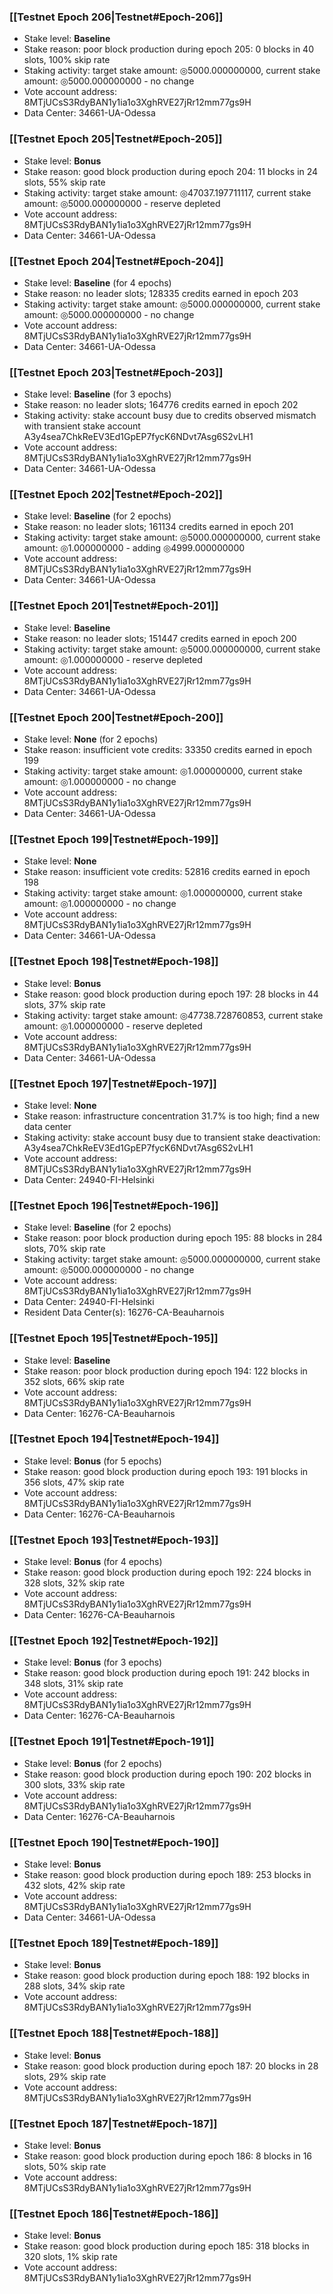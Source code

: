 ### [[Testnet Epoch 206|Testnet#Epoch-206]]
* Stake level: **Baseline**
* Stake reason: poor block production during epoch 205: 0 blocks in 40 slots, 100% skip rate
* Staking activity: target stake amount: ◎5000.000000000, current stake amount: ◎5000.000000000 - no change
* Vote account address: 8MTjUCsS3RdyBAN1y1ia1o3XghRVE27jRr12mm77gs9H
* Data Center: 34661-UA-Odessa
### [[Testnet Epoch 205|Testnet#Epoch-205]]
* Stake level: **Bonus**
* Stake reason: good block production during epoch 204: 11 blocks in 24 slots, 55% skip rate
* Staking activity: target stake amount: ◎47037.197711117, current stake amount: ◎5000.000000000 - reserve depleted
* Vote account address: 8MTjUCsS3RdyBAN1y1ia1o3XghRVE27jRr12mm77gs9H
* Data Center: 34661-UA-Odessa
### [[Testnet Epoch 204|Testnet#Epoch-204]]
* Stake level: **Baseline** (for 4 epochs)
* Stake reason: no leader slots; 128335 credits earned in epoch 203
* Staking activity: target stake amount: ◎5000.000000000, current stake amount: ◎5000.000000000 - no change
* Vote account address: 8MTjUCsS3RdyBAN1y1ia1o3XghRVE27jRr12mm77gs9H
* Data Center: 34661-UA-Odessa
### [[Testnet Epoch 203|Testnet#Epoch-203]]
* Stake level: **Baseline** (for 3 epochs)
* Stake reason: no leader slots; 164776 credits earned in epoch 202
* Staking activity: stake account busy due to credits observed mismatch with transient stake account A3y4sea7ChkReEV3Ed1GpEP7fycK6NDvt7Asg6S2vLH1
* Vote account address: 8MTjUCsS3RdyBAN1y1ia1o3XghRVE27jRr12mm77gs9H
* Data Center: 34661-UA-Odessa
### [[Testnet Epoch 202|Testnet#Epoch-202]]
* Stake level: **Baseline** (for 2 epochs)
* Stake reason: no leader slots; 161134 credits earned in epoch 201
* Staking activity: target stake amount: ◎5000.000000000, current stake amount: ◎1.000000000 - adding ◎4999.000000000
* Vote account address: 8MTjUCsS3RdyBAN1y1ia1o3XghRVE27jRr12mm77gs9H
* Data Center: 34661-UA-Odessa
### [[Testnet Epoch 201|Testnet#Epoch-201]]
* Stake level: **Baseline**
* Stake reason: no leader slots; 151447 credits earned in epoch 200
* Staking activity: target stake amount: ◎5000.000000000, current stake amount: ◎1.000000000 - reserve depleted
* Vote account address: 8MTjUCsS3RdyBAN1y1ia1o3XghRVE27jRr12mm77gs9H
* Data Center: 34661-UA-Odessa
### [[Testnet Epoch 200|Testnet#Epoch-200]]
* Stake level: **None** (for 2 epochs)
* Stake reason: insufficient vote credits: 33350 credits earned in epoch 199
* Staking activity: target stake amount: ◎1.000000000, current stake amount: ◎1.000000000 - no change
* Vote account address: 8MTjUCsS3RdyBAN1y1ia1o3XghRVE27jRr12mm77gs9H
* Data Center: 34661-UA-Odessa
### [[Testnet Epoch 199|Testnet#Epoch-199]]
* Stake level: **None**
* Stake reason: insufficient vote credits: 52816 credits earned in epoch 198
* Staking activity: target stake amount: ◎1.000000000, current stake amount: ◎1.000000000 - no change
* Vote account address: 8MTjUCsS3RdyBAN1y1ia1o3XghRVE27jRr12mm77gs9H
* Data Center: 34661-UA-Odessa
### [[Testnet Epoch 198|Testnet#Epoch-198]]
* Stake level: **Bonus**
* Stake reason: good block production during epoch 197: 28 blocks in 44 slots, 37% skip rate
* Staking activity: target stake amount: ◎47738.728760853, current stake amount: ◎1.000000000 - reserve depleted
* Vote account address: 8MTjUCsS3RdyBAN1y1ia1o3XghRVE27jRr12mm77gs9H
* Data Center: 34661-UA-Odessa
### [[Testnet Epoch 197|Testnet#Epoch-197]]
* Stake level: **None**
* Stake reason: infrastructure concentration 31.7% is too high; find a new data center
* Staking activity: stake account busy due to transient stake deactivation: A3y4sea7ChkReEV3Ed1GpEP7fycK6NDvt7Asg6S2vLH1
* Vote account address: 8MTjUCsS3RdyBAN1y1ia1o3XghRVE27jRr12mm77gs9H
* Data Center: 24940-FI-Helsinki
### [[Testnet Epoch 196|Testnet#Epoch-196]]
* Stake level: **Baseline** (for 2 epochs)
* Stake reason: poor block production during epoch 195: 88 blocks in 284 slots, 70% skip rate
* Staking activity: target stake amount: ◎5000.000000000, current stake amount: ◎5000.000000000 - no change
* Vote account address: 8MTjUCsS3RdyBAN1y1ia1o3XghRVE27jRr12mm77gs9H
* Data Center: 24940-FI-Helsinki
* Resident Data Center(s): 16276-CA-Beauharnois
### [[Testnet Epoch 195|Testnet#Epoch-195]]
* Stake level: **Baseline**
* Stake reason: poor block production during epoch 194: 122 blocks in 352 slots, 66% skip rate 
* Vote account address: 8MTjUCsS3RdyBAN1y1ia1o3XghRVE27jRr12mm77gs9H
* Data Center: 16276-CA-Beauharnois
### [[Testnet Epoch 194|Testnet#Epoch-194]]
* Stake level: **Bonus** (for 5 epochs)
* Stake reason: good block production during epoch 193: 191 blocks in 356 slots, 47% skip rate
* Vote account address: 8MTjUCsS3RdyBAN1y1ia1o3XghRVE27jRr12mm77gs9H
* Data Center: 16276-CA-Beauharnois
### [[Testnet Epoch 193|Testnet#Epoch-193]]
* Stake level: **Bonus** (for 4 epochs)
* Stake reason: good block production during epoch 192: 224 blocks in 328 slots, 32% skip rate
* Vote account address: 8MTjUCsS3RdyBAN1y1ia1o3XghRVE27jRr12mm77gs9H
* Data Center: 16276-CA-Beauharnois
### [[Testnet Epoch 192|Testnet#Epoch-192]]
* Stake level: **Bonus** (for 3 epochs)
* Stake reason: good block production during epoch 191: 242 blocks in 348 slots, 31% skip rate
* Vote account address: 8MTjUCsS3RdyBAN1y1ia1o3XghRVE27jRr12mm77gs9H
* Data Center: 16276-CA-Beauharnois
### [[Testnet Epoch 191|Testnet#Epoch-191]]
* Stake level: **Bonus** (for 2 epochs)
* Stake reason: good block production during epoch 190: 202 blocks in 300 slots, 33% skip rate
* Vote account address: 8MTjUCsS3RdyBAN1y1ia1o3XghRVE27jRr12mm77gs9H
* Data Center: 16276-CA-Beauharnois
### [[Testnet Epoch 190|Testnet#Epoch-190]]
* Stake level: **Bonus**
* Stake reason: good block production during epoch 189: 253 blocks in 432 slots, 42% skip rate
* Vote account address: 8MTjUCsS3RdyBAN1y1ia1o3XghRVE27jRr12mm77gs9H
* Data Center: 34661-UA-Odessa
### [[Testnet Epoch 189|Testnet#Epoch-189]]
* Stake level: **Bonus**
* Stake reason: good block production during epoch 188: 192 blocks in 288 slots, 34% skip rate
* Vote account address: 8MTjUCsS3RdyBAN1y1ia1o3XghRVE27jRr12mm77gs9H
### [[Testnet Epoch 188|Testnet#Epoch-188]]
* Stake level: **Bonus**
* Stake reason: good block production during epoch 187: 20 blocks in 28 slots, 29% skip rate
* Vote account address: 8MTjUCsS3RdyBAN1y1ia1o3XghRVE27jRr12mm77gs9H
### [[Testnet Epoch 187|Testnet#Epoch-187]]
* Stake level: **Bonus**
* Stake reason: good block production during epoch 186: 8 blocks in 16 slots, 50% skip rate
* Vote account address: 8MTjUCsS3RdyBAN1y1ia1o3XghRVE27jRr12mm77gs9H
### [[Testnet Epoch 186|Testnet#Epoch-186]]
* Stake level: **Bonus**
* Stake reason: good block production during epoch 185: 318 blocks in 320 slots, 1% skip rate
* Vote account address: 8MTjUCsS3RdyBAN1y1ia1o3XghRVE27jRr12mm77gs9H